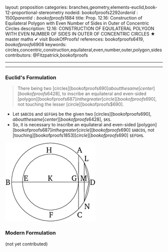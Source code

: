 layout: proposition
categories: branches,geometry,elements-euclid,book-12-proportional-stereometry
nodeid: bookofproofs$2292
orderid: 1500
parentid: bookofproofs$1884
title: Prop. 12.16: Construction of Equilateral Polygon with Even Number of Sides in Outer of Concentric Circles
description: 12.16: CONSTRUCTION OF EQUILATERAL POLYGON WITH EVEN NUMBER OF SIDES IN OUTER OF CONCENTRIC CIRCLES &#9733; master maths &#10004; visit BookOfProofs!
references: bookofproofs$6419,bookofproofs$6908
keywords: circles,concentric,construction,equilateral,even,number,outer,polygon,sides
contributors: @Fitzpatrick,bookofproofs

---


---

### Euclid's Formulation

> There being two [circles][bookofproofs$690] about the same [center][bookofproofs$6428], to inscribe an equilateral and even-sided [polygon][bookofproofs$687] in the greater [circle][bookofproofs$690], not touching the lesser [circle][bookofproofs$690].

* Let `$ABCD$` and `$EFGH$` be the given two [circles][bookofproofs$690], about the same [center][bookofproofs$6428], `$K$`.
* So, it is necessary to inscribe an equilateral and even-sided [polygon][bookofproofs$687] in the greater [circle][bookofproofs$690] `$ABCD$`, not [touching][bookofproofs$1853] [circle][bookofproofs$690] `$EFGH$`.

![fig16e](https://github.com/bookofproofs/bookofproofs.github.io/blob/main/_sources/_assets/images/euclid/Book12/fig16e.png?raw=true)



### Modern Formulation

(not yet contributed)
